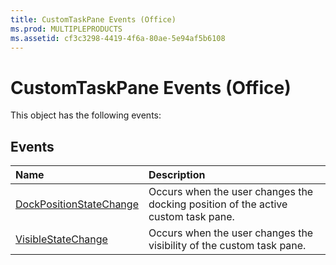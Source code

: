 ```yaml
---
title: CustomTaskPane Events (Office)
ms.prod: MULTIPLEPRODUCTS
ms.assetid: cf3c3298-4419-4f6a-80ae-5e94af5b6108
---
```



# CustomTaskPane Events (Office)
This object has the following events:

## Events



|**Name**|**Description**|
|:-----|:-----|
|[DockPositionStateChange](customtaskpane-dockpositionstatechange-event-office.md)|Occurs when the user changes the docking position of the active custom task pane.|
|[VisibleStateChange](customtaskpane-visiblestatechange-event-office.md)|Occurs when the user changes the visibility of the custom task pane.|

